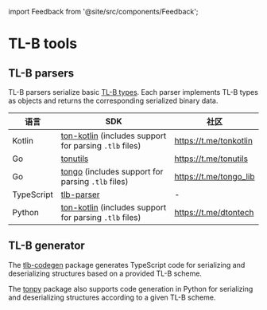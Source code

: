import Feedback from '@site/src/components/Feedback';

# TL-B tools

## TL-B parsers

TL-B parsers serialize basic [TL-B types](/v3/documentation/data-formats/tlb/tl-b-types). Each parser implements TL-B types as objects and returns the corresponding serialized binary data.

| 语言         | SDK                                                                                                                                    | 社区                                                                          |
| ---------- | -------------------------------------------------------------------------------------------------------------------------------------- | --------------------------------------------------------------------------- |
| Kotlin     | [ton-kotlin](https://github.com/ton-community/ton-kotlin/tree/main/tlb) (includes support for parsing `.tlb` files) | https://t.me/tonkotlin                      |
| Go         | [tonutils](https://github.com/xssnick/tonutils-go/tree/master/tlb)                                                                     | https://t.me/tonutils                       |
| Go         | [tongo](https://github.com/tonkeeper/tongo/tree/master/tlb) (includes support for parsing `.tlb` files)             | https://t.me/tongo_lib |
| TypeScript | [tlb-parser](https://github.com/ton-community/tlb-parser)                                                                              | -                                                                           |
| Python     | [ton-kotlin](https://github.com/disintar/tonpy) (includes support for parsing `.tlb` files)                         | https://t.me/dtontech                       |

## TL-B generator

The [tlb-codegen](https://github.com/ton-community/tlb-codegen) package generates TypeScript code for serializing and deserializing structures based on a provided TL-B scheme.

The [tonpy](https://github.com/disintar/tonpy) package also supports code generation in Python for serializing and deserializing structures according to a given TL-B scheme. <Feedback />

